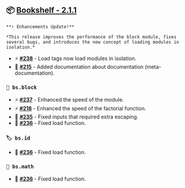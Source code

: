 ## 📦 [Bookshelf - 2.1.1](https://github.com/mcbookshelf/Bookshelf/releases/tag/v2.1.1)

```{epigraph}
**⚡ Enhancements Update!**

*This release improves the performance of the block module, fixes several bugs, and introduces the new concept of loading modules in isolation.*
```

- ⚡ **[#238](https://github.com/mcbookshelf/Bookshelf/pull/238)** - Load tags now load modules in isolation.
- 📝 **[#215](https://github.com/mcbookshelf/Bookshelf/issues/215)** - Added documentation about documentation (meta-documentation).


### `🧱 bs.block`

- ⚡ **[#237](https://github.com/mcbookshelf/Bookshelf/pull/237)** - Enhanced the speed of the module.
- ⚡ **[#218](https://github.com/mcbookshelf/Bookshelf/pull/218)** - Enhanced the speed of the factorial function.
- 🐛 **[#235](https://github.com/mcbookshelf/Bookshelf/issues/235)** - Fixed inputs that required extra escaping.
- 🐛 **[#236](https://github.com/mcbookshelf/Bookshelf/issues/236)** - Fixed load function.


### `🏷️ bs.id`

- 🐛 **[#236](https://github.com/mcbookshelf/Bookshelf/issues/236)** - Fixed load function.


### `🧮 bs.math`

- 🐛 **[#236](https://github.com/mcbookshelf/Bookshelf/issues/236)** - Fixed load function.

